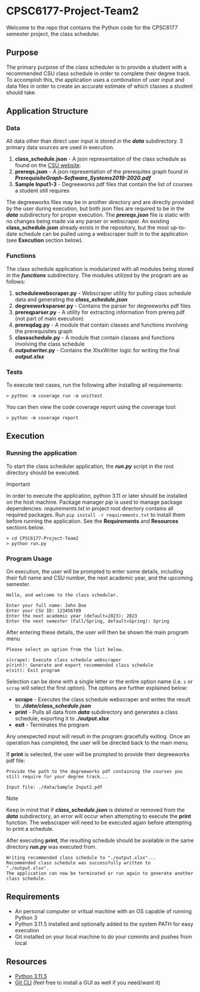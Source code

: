 # CPSC6177-Project-Team2
Welcome to the repo that contains the Python code for the CPSC6177 semester project, the class scheduler.

## Purpose

The primary purpose of the class scheduler is to provide a student with a recommended CSU class schedule in 
order to complete their degree track. To accomplish this, the application uses a combination of user input
and data files in order to create an accurate estimate of which classes a student should take.

## Application Structure

### Data

All data other than direct user input is stored in the **_data_** subdirectory. 3 primary data sources are used
in execution.

1. **class_schedule.json** - A json representation of the class schedule as found on the [CSU website](https://catalog.columbusstate.edu/academic-units/business/computer-science/computer-science-bs-software-systems-track/).
2. **prereqs.json** - A json representation of the prerequites graph found in **_PrerequisiteGraph-Software_Systems2019-2020.pdf_**
3. **Sample Input1-3** - Degreeworks pdf files that contain the list of courses a student still requires

The degreeworks files may be in another directory and are directly provided by the user during execution,
but both json files are required to be in the **_data_** subdirectory for proper execution. The **_prereqs.json_**
file is static with no changes being made via any parser or webscraper. 
An existing **class_schedule.json** already exists in the repository, but the most up-to-date schedule can be pulled
using a webscraper built in to the application (see **Execution** section below).

### Functions

The class schedule application is modularized with all modules being stored in the **_functions_** subdirectory.
The modules utilized by the program are as follows:
1. **schedulewebscraper.py** - Webscraper utility for pulling class schedule data and generating the **_class_schedule.json_**
1. **degreeworksparser.py** - Contains the parser for degreeworks pdf files
2. **prereqparser.py** - A utility for extracting information from prereq pdf (not part of main execution)
3. **prereqdag.py** - A module that contain classes and functions involving the prerequisites graph
4. **classschedule.py** - A module that contain classes and functions involving the class schedule
5. **outputwriter.py** - Contains the XlsxWriter logic for writing the final **_output.xlsx_**

### Tests

To execute test cases, run the following after installing all requirements:

```
> python -m coverage run -m unittest
```

You can then view the code coverage report using the coverage tool:

```
> python -m coverage report
```

## Execution

### Running the application

To start the class scheduler application, the **_run.py_** script in the root directory should be executed.
> [!IMPORTANT]
> In order to execute the application, python 3.11 or later should be installed on the host machine.
> Package manager *pip* is used to manage package dependencies. 
> *requirements.txt* in project root directory contains all required packages. 
> Run ```pip install -r requirements.txt``` to install them before running the application. 
> See the **Requirements** and **Resources** sections below.

```
> cd CPSC6177-Project-Team2
> python run.py
```

### Program Usage

On execution, the user will be prompted to enter some details, including their full name and CSU number, the next 
academic year, and the upcoming semester.

```
Hello, and welcome to the class scheduler.

Enter your full name: John Doe
Enter your CSU ID: 123456789
Enter the next academic year (default=2023): 2023
Enter the next semester (Fall/Spring, default=Spring): Spring
```

After entering these details, the user will then be shown the main program menu

```
Please select an option from the list below.

s(crape): Execute class schedule webscraper
p(rint): Generate and export recommended class schedule
e(xit): Exit program
```

Selection can be done with a single letter or the entire option name (i.e. `s` or `scrap` will select the first option).
The options are further explained below:
- **scrape** - Executes the class schedule webscraper and writes the result to **_./data/class_schedule.json_**
- **print** - Pulls all data from **_data_** subdirectory and generates a class schedule, exporting it to **_./output.xlsx_**
- **exit** - Terminates the program

Any unexpected input will result in the program gracefully exiting. Once an operation has completed, the user will be
directed back to the main menu.

If **print** is selected, the user will be prompted to provide their degreeworks pdf file:
```
Provide the path to the degreeworks pdf containing the courses you still require for your degree track...

Input file: ./data/Sample Input2.pdf
```

> [!NOTE]
> Keep in mind that if **_class_schedule.json_** is deleted or removed from the **_data_** subdirectory,
> an error will occur when attempting to execute the **print** function. The webscraper will need to be 
> executed again before attempting to print a schedule. 

After executing **print**, the resulting schedule should be available in the same directory **_run.py_**
was executed from.

```
Writing recommended class schedule to "./output.xlsx"...
Recommended class schedule was successfully written to "./output.xlsx".
The application can now be terminated or run again to generate another class schedule.
```

## Requirements

- An personal computer or vritual machine with an OS capable of running Python 3
- Python 3.11.5 installed and optionally added to the system PATH for easy execution
- Git installed on your local machine to do your commits and pushes from local

## Resources
- [Python 3.11.5](https://www.python.org/downloads/release/python-3115/)
- [Git CLI](https://git-scm.com/downloads) (feel free to install a GUI as well if you need/want it)
